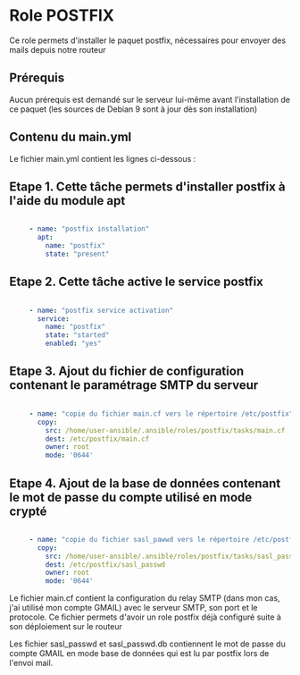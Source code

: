 Role POSTFIX
=========

Ce role permets d'installer le paquet postfix, nécessaires pour envoyer des mails depuis notre routeur


Prérequis
------------

Aucun prérequis est demandé sur le serveur lui-même avant l'installation de ce paquet (les sources de Debian 9 sont à jour dès son installation)


Contenu du main.yml
----------------

Le fichier main.yml contient les lignes ci-dessous :

## Etape 1. Cette tâche permets d'installer postfix à l'aide du module apt

```yaml

     - name: "postfix installation"
       apt:
         name: "postfix"
         state: "present"
```

## Etape 2. Cette tâche active le service postfix

```yaml

     - name: "postfix service activation"
       service:
         name: "postfix"
         state: "started"
         enabled: "yes"
```

## Etape 3. Ajout du fichier de configuration contenant le paramétrage SMTP du serveur

```yaml

     - name: "copie du fichier main.cf vers le répertoire /etc/postfix"
       copy:
         src: /home/user-ansible/.ansible/roles/postfix/tasks/main.cf
         dest: /etc/postfix/main.cf
         owner: root
         mode: '0644'
```

## Etape 4. Ajout de la base de données contenant le mot de passe du compte utilisé en mode crypté

```yaml

     - name: "copie du fichier sasl_pawwd vers le répertoire /etc/postfix"
       copy:
         src: /home/user-ansible/.ansible/roles/postfix/tasks/sasl_passwd
         dest: /etc/postfix/sasl_passwd
         owner: root
         mode: '0644'
```

Le fichier main.cf contient la configuration du relay SMTP (dans mon cas, j'ai utilisé mon compte GMAIL) avec le serveur SMTP, son port et le protocole.
Ce fichier permets d'avoir un role postfix déjà configuré suite à son déploiement sur le routeur

Les fichier sasl_passwd et sasl_passwd.db contiennent le mot de passe du compte GMAIL en mode base de données qui est lu par postfix lors de l'envoi mail.
